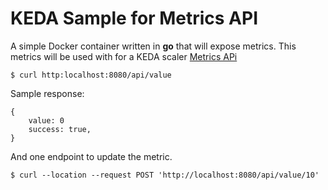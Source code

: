# KEDA Sample for Metrics API


A simple Docker container written in **go** that will expose metrics. This metrics will be used with for a KEDA scaler [Metrics APi](https://keda.sh/docs/latest/scalers/metrics-api/)

```
$ curl http:localhost:8080/api/value
```
Sample response:
```
{
    value: 0
    success: true,
}
```

And one endpoint to update the metric.

```
$ curl --location --request POST 'http://localhost:8080/api/value/10'
```
